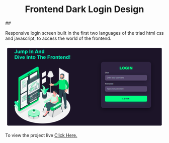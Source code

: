 <h1 align="center">Frontend Dark Login Design</h1>
##
<p align="justify">Responsive login screen built in the first two languages of the triad html css and javascript, to access the world of the frontend.</p>

![Project Pic](https://raw.githubusercontent.com/FXharry/frontenddarklogin/6195fca8037eaca1fc6fe54294d11335568ee59e/frontenddarklogin.png)

To view the project live [Click Here.](frontenddarklogin.png)
